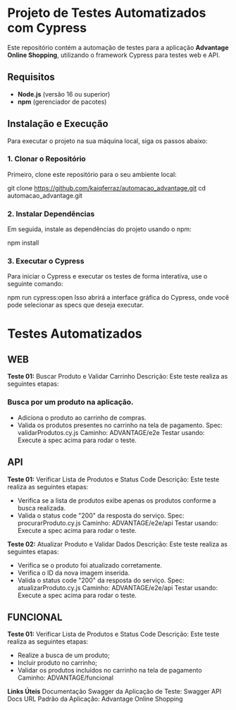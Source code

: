 # Projeto de Testes Automatizados com Cypress

Este repositório contém a automação de testes para a aplicação **Advantage Online Shopping**, utilizando o framework Cypress para testes web e API.

## Requisitos

- **Node.js** (versão 16 ou superior)
- **npm** (gerenciador de pacotes)

## Instalação e Execução

Para executar o projeto na sua máquina local, siga os passos abaixo:

### 1. Clonar o Repositório

Primeiro, clone este repositório para o seu ambiente local:

git clone https://github.com/kaiqferraz/automacao_advantage.git
cd automacao_advantage.git

### 2. Instalar Dependências

Em seguida, instale as dependências do projeto usando o npm:

npm install 

### 3. Executar o Cypress
Para iniciar o Cypress e executar os testes de forma interativa, use o seguinte comando:

npm run cypress:open
Isso abrirá a interface gráfica do Cypress, onde você pode selecionar as specs que deseja executar.

# Testes Automatizados
## WEB
**Teste 01:** Buscar Produto e Validar Carrinho
Descrição: Este teste realiza as seguintes etapas:

### Busca por um produto na aplicação.
- Adiciona o produto ao carrinho de compras.
- Valida os produtos presentes no carrinho na tela de pagamento.
Spec: validarProdutos.cy.js
Caminho: ADVANTAGE/e2e
Testar usando: Execute a spec acima para rodar o teste.

## API
**Teste 01:** Verificar Lista de Produtos e Status Code
Descrição: Este teste realiza as seguintes etapas:

- Verifica se a lista de produtos exibe apenas os produtos conforme a busca realizada.
- Valida o status code "200" da resposta do serviço.
Spec: procurarProduto.cy.js
Caminho: ADVANTAGE/e2e/api
Testar usando: Execute a spec acima para rodar o teste.

**Teste 02:** Atualizar Produto e Validar Dados
Descrição: Este teste realiza as seguintes etapas:

- Verifica se o produto foi atualizado corretamente.
- Verifica o ID da nova imagem inserida.
- Valida o status code "200" da resposta do serviço.
Spec: atualizarProduto.cy.js
Caminho: ADVANTAGE/e2e/api
Testar usando: Execute a spec acima para rodar o teste.

## FUNCIONAL
**Teste 01:** Verificar Lista de Produtos e Status Code
Descrição: Este teste realiza as seguintes etapas:

- Realize a busca de um produto;
- Incluir produto no carrinho;
- Validar os produtos incluídos no carrinho na tela de pagamento
Caminho: ADVANTAGE/funcional

**Links Úteis**
Documentação Swagger da Aplicação de Teste: Swagger API Docs
URL Padrão da Aplicação: Advantage Online Shopping
